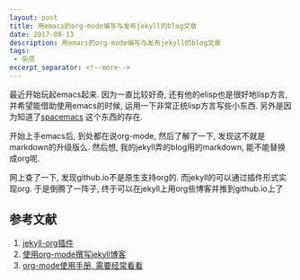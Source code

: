 ```yaml
---
layout: post
title: 用emacs的org-mode编写与发布jekyll的blog文章
date: 2017-08-13
description: 用emacs的org-mode编写与发布jekyll的blog文章
tags:
 - 杂项
excerpt_separator: <!--more-->
---
```


最近开始玩起emacs起来. 因为一直比较好奇, 还有他的elisp也是很好地lisp方言, 并希望能借助使用emacs的时候, 运用一下非常正统lisp方言写些小东西. 另外是因为知道了[spacemacs](https://github.com/syl20bnr/spacemacs) 这个东西的存在. 

开始上手emacs后, 到处都在说org-mode, 然后了解了一下, 发现这不就是markdown的升级版么. 然后想, 我的jekyll弄的blog用的markdown, 能不能替换成org呢. 

网上查了一下, 发现github.io不是原生支持org的. 而jekyll的可以通过插件形式实现org. 于是倒腾了一阵子, 终于可以在jekyll上用org些博客并推到github.io上了

## 参考文献

1) [jekyll-org插件](https://github.com/eggcaker/jekyll-org)
2) [使用org-mode撰写jekyll博客](https://jsuper.github.io/emacs/using-org-mode-to-write-jekyll-post.html)
3) [org-mode使用手册, 需要经常看看](https://github.com/marboo/orgmode-cn/blob/master/org.org)

 <!--more-->
 